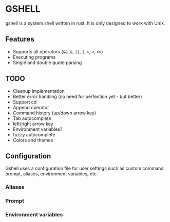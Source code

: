 # GSHELL

gshell is a system shell written in rust. It is only designed to work with Unix.

## Features
 - Supports all operators (`&&`,  `&`, `||`, `|`, `>`, `<`, `>>`)
 - Executing programs
 - Single and double quote parsing


## TODO
 - Cleanup implementation
 - Better error handling (no need for perfection yet - but better)
 - Support cd
 - Append operator
 - Command history (up/down arrow key)
 - Tab autocomplete
 - left/right arrow key
 - Environment variables?
 - fuzzy autocomplete
 - Colors and themes


 ## Configuration

 Gshell uses a configuration file for user settings such as custom command prompt, aliases, environment variables, etc.

 ### Aliases

 ### Prompt

 ### Environment variables
 
